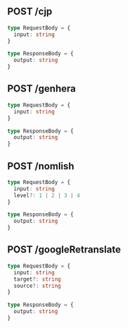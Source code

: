 ## POST /cjp

```typescript
type RequestBody = {
  input: string
}

type ResponseBody = {
  output: string
}
```

## POST /genhera

```typescript
type RequestBody = {
  input: string
}

type ResponseBody = {
  output: string
}
```

## POST /nomlish

```typescript
type RequestBody = {
  input: string
  level?: 1 | 2 | 3 | 4
}

type ResponseBody = {
  output: string
}
```

## POST /googleRetranslate

```typescript
type RequestBody = {
  input: string
  target?: string
  source?: string
}

type ResponseBody = {
  output: string
}
```
